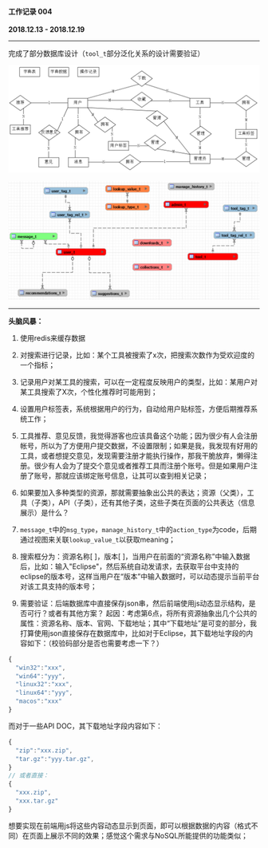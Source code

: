 #### 工作记录 004
**2018.12.13 - 2018.12.19**

---

完成了部分数据库设计（`tool_t`部分泛化关系的设计需要验证）

![ER](https://github.com/southday/img/blob/master/idevtools-imgs/004_001er.png)

![EER](https://github.com/southday/img/blob/master/idevtools-imgs/004_002eer.png)

---

**头脑风暴：**

1. 使用redis来缓存数据

2. 对搜索进行记录，比如：某个工具被搜索了x次，把搜索次数作为受欢迎度的一个指标；

3. 记录用户对某工具的搜索，可以在一定程度反映用户的类型，比如：某用户对某工具搜索了X次，个性化推荐时可能用到；

4. 设置用户标签表，系统根据用户的行为，自动给用户贴标签，方便后期推荐系统工作；

5. 工具推荐、意见反馈，我觉得游客也应该具备这个功能；因为很少有人会注册帐号，所以为了方便用户提交数据，不设置限制；如果是我，我发现有好用的工具，或者想提交意见，发现需要注册才能执行操作，那我干脆放弃，懒得注册。很少有人会为了提交个意见或者推荐工具而注册个账号。但是如果用户注册了账号，那就应该绑定账号信息，让其可以查到相关记录；

6. 如果要加入多种类型的资源，那就需要抽象出公共的表达；资源（父类），工具（子类），API（子类），还有其他子类，这些子类在页面的公共表达（信息展示）是什么？

7. `message_t`中的`msg_type`，`manage_history_t`中的`action_type`为code，后期通过视图来关联`lookup_value_t`以获取meaning；

8. 搜索框分为：资源名称[   ]，版本[   ]，当用户在前面的“资源名称”中输入数据后，比如：输入"Eclipse"，然后系统自动发请求，去获取平台中支持的eclipse的版本号，这样当用户在“版本”中输入数据时，可以动态提示当前平台对该工具支持的版本号；

9. 需要验证：后端数据库中直接保存json串，然后前端使用js动态显示结构，是否可行？或者有其他方案？
起因：考虑第6点，将所有资源抽象出几个公共的属性：资源名称、版本、官网、下载地址；其中“下载地址”是可变的部分，我打算使用json直接保存在数据库中，比如对于Eclipse，其下载地址字段的内容如下：（校验码部分是否也需要考虑一下？）
```js
{
  "win32":"xxx",
  "win64":"yyy",
  "linux32":"xxx",
  "linux64":"yyy",
  "macos":"xxx"
}
```
而对于一些API DOC，其下载地址字段内容如下：
```js
{
  "zip":"xxx.zip",
  "tar.gz":"yyy.tar.gz",
}
// 或者直接：
{
  "xxx.zip",
  "xxx.tar.gz"
}
```
想要实现在前端用js将这些内容动态显示到页面，即可以根据数据的内容（格式不同）在页面上展示不同的效果；感觉这个需求与NoSQL所能提供的功能类似；
